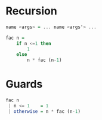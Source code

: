 # Recursion

```haskell
name <args> = ... name <args'> ...

fac n =
    if n <=1 then
        1
    else
        n * fac (n-1)
```

# Guards

```haskell
fac n
 | n <= 1    = 1
 | otherwise = n * fac (n-1)
```